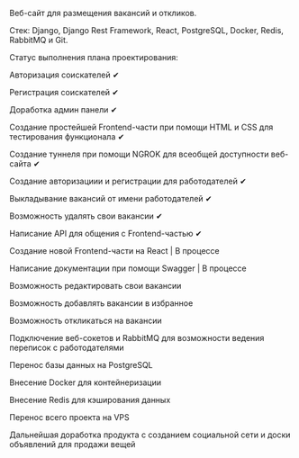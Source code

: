 Веб-сайт для размещения вакансий и откликов.

Стек: Django, Django Rest Framework, React, PostgreSQL, Docker, Redis, RabbitMQ и Git.

Статус выполнения плана проектирования:

Авторизация соискателей ✔

Регистрация соискателей ✔

Доработка админ панели ✔

Создание простейшей Frontend-части при помощи HTML и CSS для тестирования функционала ✔

Создание туннеля при помощи NGROK для всеобщей доступности веб-сайта ✔

Создание авторизациии и регистрации для работодателей ✔

Выкладывание вакансий от имени работодателей ✔

Возможность удалять свои вакансии ✔

Написание API для общения с Frontend-частью ✔

Создание новой Frontend-части на React | В процессе 

Написание документации при помощи Swagger | В процессе

Возможность редактировать свои вакансии

Возможность добавлять вакансии в избранное

Возможность откликаться на вакансии

Подключение веб-сокетов и RabbitMQ для возможности ведения переписок с работодателями

Перенос базы данных на PostgreSQL

Внесение Docker для контейнеризации

Внесение Redis для кэширования данных

Перенос всего проекта на VPS

Дальнейшая доработка продукта с созданием социальной сети и доски объявлений для продажи вещей
